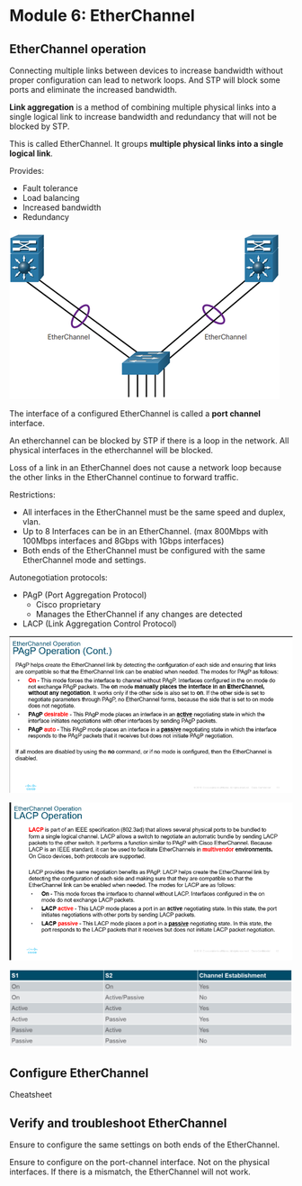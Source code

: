 # Module 6: EtherChannel

## EtherChannel operation

Connecting multiple links between devices to increase bandwidth without proper configuration can lead to network loops. And STP will block some ports and eliminate the increased bandwidth.

**Link aggregation** is a method of combining multiple physical links into a single logical link to increase bandwidth and redundancy that will not be blocked by STP.

This is called EtherChannel. It groups **multiple physical links into a single logical link**.

Provides:

- Fault tolerance
- Load balancing
- Increased bandwidth
- Redundancy

![alt text](image.png)

The interface of a configured EtherChannel is called a **port channel** interface.

An etherchannel can be blocked by STP if there is a loop in the network. All physical interfaces in the etherchannel will be blocked.

Loss of a link in an EtherChannel does not cause a network loop because the other links in the EtherChannel continue to forward traffic.

Restrictions:

- All interfaces in the EtherChannel must be the same speed and duplex, vlan.
- Up to 8 Interfaces can be in an EtherChannel. (max 800Mbps with 100Mbps interfaces and 8Gbps with 1Gbps interfaces)
- Both ends of the EtherChannel must be configured with the same EtherChannel mode and settings.

Autonegotiation protocols:

- PAgP (Port Aggregation Protocol)
  - Cisco proprietary
  - Manages the EtherChannel if any changes are detected
- LACP (Link Aggregation Control Protocol)

![alt text](image-1.png)

![alt text](image-2.png)

![alt text](image-3.png)

## Configure EtherChannel

Cheatsheet

## Verify and troubleshoot EtherChannel

Ensure to configure the same settings on both ends of the EtherChannel.

Ensure to configure on the port-channel interface. Not on the physical interfaces. If there is a mismatch, the EtherChannel will not work.
